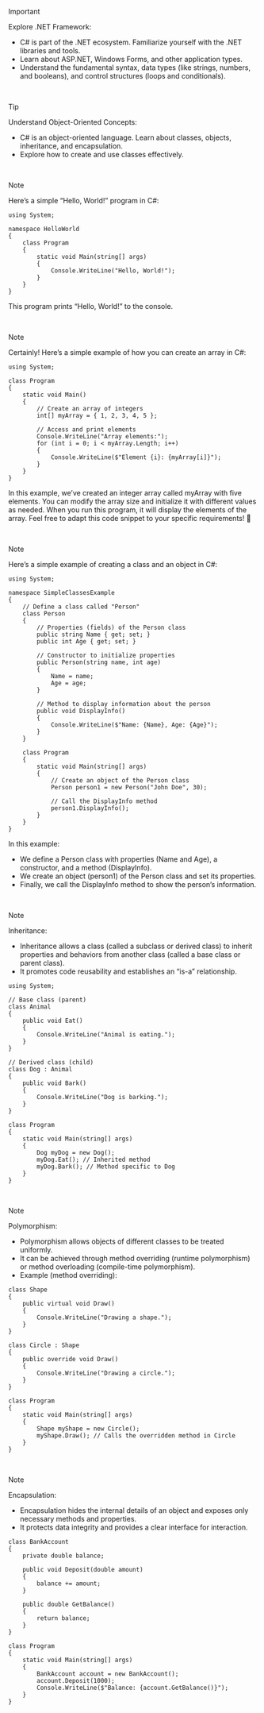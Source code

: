 > [!IMPORTANT]
> Explore .NET Framework:
> - C# is part of the .NET ecosystem. Familiarize yourself with the .NET libraries and tools.
> - Learn about ASP.NET, Windows Forms, and other application types.
> - Understand the fundamental syntax, data types (like strings, numbers, and booleans), and control structures (loops and conditionals).

<br>

> [!TIP]
> Understand Object-Oriented Concepts:
> - C# is an object-oriented language. Learn about classes, objects, inheritance, and encapsulation.
> - Explore how to create and use classes effectively.

<br>


> [!NOTE]
> Here’s a simple “Hello, World!” program in C#:

```
using System;

namespace HelloWorld
{
    class Program
    {
        static void Main(string[] args)
        {
            Console.WriteLine("Hello, World!");
        }
    }
}

```
This program prints “Hello, World!” to the console.

<br>

> [!NOTE]
> Certainly! Here’s a simple example of how you can create an array in C#:

```
using System;

class Program
{
    static void Main()
    {
        // Create an array of integers
        int[] myArray = { 1, 2, 3, 4, 5 };

        // Access and print elements
        Console.WriteLine("Array elements:");
        for (int i = 0; i < myArray.Length; i++)
        {
            Console.WriteLine($"Element {i}: {myArray[i]}");
        }
    }
}

```

In this example, we’ve created an integer array called myArray with five elements. You can modify the array size and initialize it with different values as needed.
When you run this program, it will display the elements of the array. Feel free to adapt this code snippet to your specific requirements! 🚀

<br>

> [!NOTE]
> Here’s a simple example of creating a class and an object in C#:

```
using System;

namespace SimpleClassesExample
{
    // Define a class called "Person"
    class Person
    {
        // Properties (fields) of the Person class
        public string Name { get; set; }
        public int Age { get; set; }

        // Constructor to initialize properties
        public Person(string name, int age)
        {
            Name = name;
            Age = age;
        }

        // Method to display information about the person
        public void DisplayInfo()
        {
            Console.WriteLine($"Name: {Name}, Age: {Age}");
        }
    }

    class Program
    {
        static void Main(string[] args)
        {
            // Create an object of the Person class
            Person person1 = new Person("John Doe", 30);

            // Call the DisplayInfo method
            person1.DisplayInfo();
        }
    }
}

```

In this example:

- We define a Person class with properties (Name and Age), a constructor, and a method (DisplayInfo).
- We create an object (person1) of the Person class and set its properties.
- Finally, we call the DisplayInfo method to show the person’s information.

<br>

> [!NOTE]
> Inheritance:
> - Inheritance allows a class (called a subclass or derived class) to inherit properties and behaviors from another class (called a base class or parent class).
> - It promotes code reusability and establishes an “is-a” relationship.

```
using System;

// Base class (parent)
class Animal
{
    public void Eat()
    {
        Console.WriteLine("Animal is eating.");
    }
}

// Derived class (child)
class Dog : Animal
{
    public void Bark()
    {
        Console.WriteLine("Dog is barking.");
    }
}

class Program
{
    static void Main(string[] args)
    {
        Dog myDog = new Dog();
        myDog.Eat(); // Inherited method
        myDog.Bark(); // Method specific to Dog
    }
}
```

<br>

> [!NOTE]
> Polymorphism:
> - Polymorphism allows objects of different classes to be treated uniformly.
> - It can be achieved through method overriding (runtime polymorphism) or method overloading (compile-time polymorphism).
> - Example (method overriding):

```
class Shape
{
    public virtual void Draw()
    {
        Console.WriteLine("Drawing a shape.");
    }
}

class Circle : Shape
{
    public override void Draw()
    {
        Console.WriteLine("Drawing a circle.");
    }
}

class Program
{
    static void Main(string[] args)
    {
        Shape myShape = new Circle();
        myShape.Draw(); // Calls the overridden method in Circle
    }
}

```

<br>

> [!NOTE]
> Encapsulation:
> - Encapsulation hides the internal details of an object and exposes only necessary methods and properties.
> - It protects data integrity and provides a clear interface for interaction.

```
class BankAccount
{
    private double balance;

    public void Deposit(double amount)
    {
        balance += amount;
    }

    public double GetBalance()
    {
        return balance;
    }
}

class Program
{
    static void Main(string[] args)
    {
        BankAccount account = new BankAccount();
        account.Deposit(1000);
        Console.WriteLine($"Balance: {account.GetBalance()}");
    }
}

```
